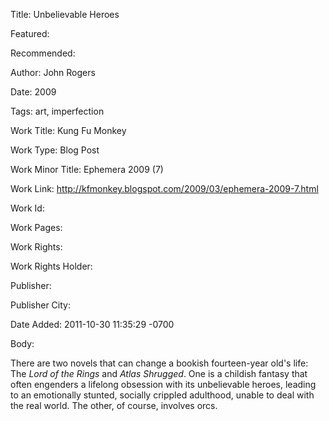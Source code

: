 Title: Unbelievable Heroes

Featured: 

Recommended: 

Author: John Rogers

Date: 2009

Tags: art, imperfection

Work Title: Kung Fu Monkey

Work Type: Blog Post

Work Minor Title:  Ephemera 2009 (7)

Work Link: http://kfmonkey.blogspot.com/2009/03/ephemera-2009-7.html

Work Id:  

Work Pages:  

Work Rights:  

Work Rights Holder:  

Publisher:  

Publisher City:  

Date Added: 2011-10-30 11:35:29 -0700

Body:

There are two novels that can change a bookish fourteen-year old's life: The <cite>Lord of the Rings</cite> and <cite>Atlas Shrugged</cite>. One is a childish fantasy that often engenders a lifelong obsession with its unbelievable heroes, leading to an emotionally stunted, socially crippled adulthood, unable to deal with the real world. The other, of course, involves orcs.


